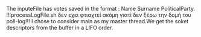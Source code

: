 The inputeFile has votes saved in the format : Name Surname PoliticalParty.
!!!processLogFile.sh δεν εχει φτιαχτεί ακόμη γιατί δεν ξέρω την δομή του poll-log!!!
I chose to consider main as my master thread.We get the soket descriptors from the buffer in a LIFO order.